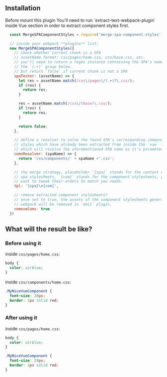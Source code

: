 <h2>Installation</h2>

<div>
  Before mount this plugin You'll need to run `extract-text-webpack-plugin` inside Vue section in order to extract component styles first.
</div>

```js
  const MergeSPAComponentStyles = require('merge-spa-component-styles');

  // inside your webpack **plugins** list:
  new MergeSPAComponentStyles({
    // check whether current chunk is a SPA
    // assetName format: css/pages/home.css, css/base.css, etc.
    // you'll need to return a regex instance containing the SPA's name like
    // the `(.+)` group below.
    // but return `false` if current chunk is not a SPA
    spaTester: (assetName) => {
      let res = assetName.match(/css\/pages\/(.+)?\.css/);
      if (res) {
        return res;
      }

      res = assetName.match(/css\/(base)\.css/);
      if (res) {
        return res;
      }

      return false;
    },

    // define a resolver to solve the found SPA's corresponding component
    // styles which have already been extracted from inside the `vue` loaders.
    // which will receive the aforementioned SPA name as it's parameter in order to find the SPA's components chunk.
    comsResolver: (spaName) => {
      return 'css/components/' + spaName +'.css';
    },

    // the merge strategy, placeholder `{spa}` stands for the content of the
    // spa stylesheets, `{com}` stands for the component stylesheets, you may
    // want to tweak their orders to match you needs.
    tpl: '{spa}\n{com}',

    // remove extracted component stylesheets?
    // once set to true, the assets of the component stylesheets generated by
    // webpack will be removed in `emit` plugin.
    removeComs: true
  })
```

<h2>What will the result be like?</h2>
<div>
  <h3>Before using it</h3>

inside `css/pages/home.css`:
```css
body {
  color: airblue;
}
```

inside `css/components/home.css`:
```css
.MyNiceVueComponent {
  font-size: 20px;
  border: 1px solid red;
}
```

  <h3>After using it</h3>

inside `css/pages/home.css`:
```css
body {
  color: airblue;
}

.MyNiceVueComponent {
  font-size: 20px;
  border: 1px solid red;
}
```
</div>